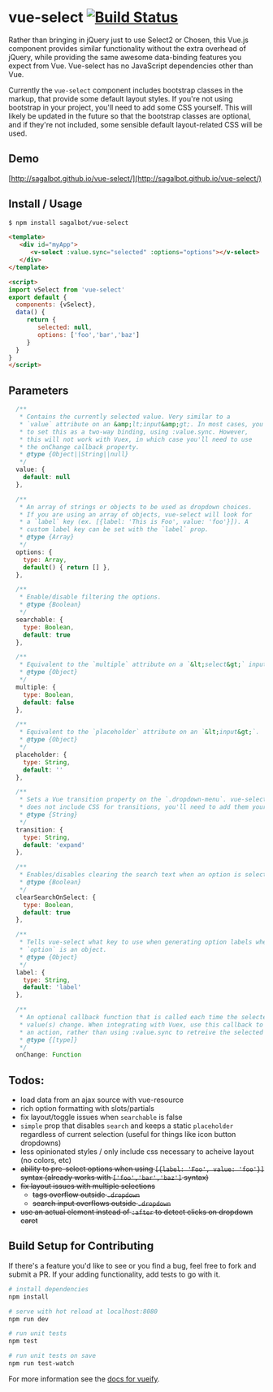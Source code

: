 # vue-select [![Build Status](https://travis-ci.org/sagalbot/vue-select.svg?branch=master)](https://travis-ci.org/sagalbot/vue-select)

Rather than bringing in jQuery just to use Select2 or Chosen, this Vue.js component provides similar functionality without the extra overhead of jQuery, while providing the same awesome data-binding features you expect from Vue. Vue-select has no JavaScript dependencies other than Vue.

Currently the `vue-select` component includes bootstrap classes in the markup, that provide some default layout styles. If you're not using bootstrap in your project, you'll need to add some CSS yourself. This will likely be updated in the future so that the bootstrap classes are optional, and if they're not included, some sensible default layout-related CSS will be used.

## Demo
[http://sagalbot.github.io/vue-select/](http://sagalbot.github.io/vue-select/)

## Install / Usage
``` bash
$ npm install sagalbot/vue-select
```

```html
<template>
   <div id="myApp">
      <v-select :value.sync="selected" :options="options"></v-select>
   </div>
</template>

<script>
import vSelect from 'vue-select'
export default {
  components: {vSelect},
  data() {
     return {
        selected: null,
        options: ['foo','bar','baz']
     }
  }
}
</script>
```

## Parameters
```javascript
  /**
   * Contains the currently selected value. Very similar to a
   * `value` attribute on an &amp;lt;input&amp;gt;. In most cases, you'll want
   * to set this as a two-way binding, using :value.sync. However,
   * this will not work with Vuex, in which case you'll need to use
   * the onChange callback property.
   * @type {Object||String||null}
   */
  value: {
    default: null
  },

  /**
   * An array of strings or objects to be used as dropdown choices.
   * If you are using an array of objects, vue-select will look for
   * a `label` key (ex. [{label: 'This is Foo', value: 'foo'}]). A
   * custom label key can be set with the `label` prop.
   * @type {Array}
   */
  options: {
    type: Array,
    default() { return [] },
  },

  /**
   * Enable/disable filtering the options.
   * @type {Boolean}
   */
  searchable: {
    type: Boolean,
    default: true
  },

  /**
   * Equivalent to the `multiple` attribute on a `&lt;select&gt;` input.
   * @type {Object}
   */
  multiple: {
    type: Boolean,
    default: false
  },

  /**
   * Equivalent to the `placeholder` attribute on an `&lt;input&gt;`.
   * @type {Object}
   */
  placeholder: {
    type: String,
    default: ''
  },

  /**
   * Sets a Vue transition property on the `.dropdown-menu`. vue-select
   * does not include CSS for transitions, you'll need to add them yourself.
   * @type {String}
   */
  transition: {
    type: String,
    default: 'expand'
  },

  /**
   * Enables/disables clearing the search text when an option is selected.
   * @type {Boolean}
   */
  clearSearchOnSelect: {
    type: Boolean,
    default: true
  },

  /**
   * Tells vue-select what key to use when generating option labels when
   * `option` is an object.
   * @type {Object}
   */
  label: {
    type: String,
    default: 'label'
  },

  /**
   * An optional callback function that is called each time the selected
   * value(s) change. When integrating with Vuex, use this callback to trigger
   * an action, rather than using :value.sync to retreive the selected value.
   * @type {[type]}
   */
  onChange: Function
```

## Todos:
- load data from an ajax source with vue-resource
- rich option formatting with slots/partials
- fix layout/toggle issues when `searchable` is false
- `simple` prop that disables `search` and keeps a static `placeholder` regardless of current selection (useful for things like icon button dropdowns)
- less opinionated styles / only include css necessary to acheive layout (no colors, etc)
- ~~ability to pre-select options when using `[{label: 'Foo', value: 'foo'}]` syntax (already works with `['foo','bar','baz']` syntax)~~
- ~~fix layout issues with multiple selections~~
	- ~~tags overflow outside `.dropdown`~~
	- ~~search input overflows outside `.dropdown`~~
- ~~use an actual element instead of `:after` to detect clicks on dropdown caret~~

## Build Setup for Contributing

If there's a feature you'd like to see or you find a bug, feel free to fork and submit a PR. If your adding functionality, add tests to go with it.

``` bash
# install dependencies
npm install

# serve with hot reload at localhost:8080
npm run dev

# run unit tests
npm test

# run unit tests on save
npm run test-watch
```

For more information see the [docs for vueify](https://github.com/vuejs/vueify).
